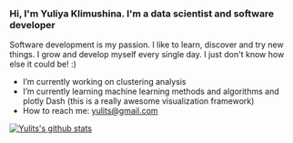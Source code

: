 ### Hi, I'm Yuliya Klimushina. I'm a data scientist and software developer

Software development is my passion. I like to learn, discover and try new things. I grow and develop myself every single day. I just don't know how else it could be! :)  

- I’m currently working on clustering analysis
- I’m currently learning machine learning methods and algorithms and plotly Dash (this is a really awesome visualization framework)
- How to reach me: yulits@gmail.com

[![Yulits's github stats](https://github-readme-stats.vercel.app/api?username=yulits)](https://github.com/yulits/github-readme-stats&theme=radical)
